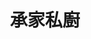 ---
title: "承家私廚"
description: "承家私廚"
layout: shop
keywords:
  - 美食競賽
  - 台灣美食
  - 美食精選
datePublished: "2025-06-30"
dateModified: "2025-07-06"
city: "台北市"
district: "中山區"
address: "台北市中山區民權東路二段92巷6號"
phone: "0225221276"
geo: "25.060878196777995, 121.53167005765596"
google_map: "https://maps.app.goo.gl/TMwqdshzAeN5Jej87"
footinder: "https://footinder.com.tw/%E5%8F%B0%E5%8C%97%E5%B8%82%E4%B8%AD%E5%B1%B1%E5%8D%80/176131/"
official: "https://www.facebook.com/CHENGJIA1969/"
award:
  - name: "500盤"
    year: "2024"
    entries:
      - dishes:
          - "韭菜花炒皮蛋臭豆腐櫻花蝦"

---